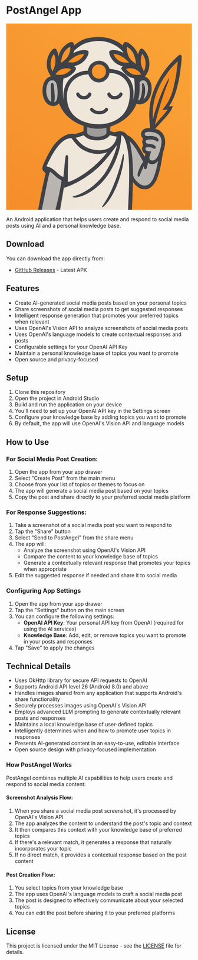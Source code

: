 # PostAngel App

![PostAngel Logo](icon.png)

An Android application that helps users create and respond to social media posts using AI and a personal knowledge base.

## Download

You can download the app directly from:
- [GitHub Releases](https://github.com/Tomer-Barak/PostAngel/releases) - Latest APK

## Features

- Create AI-generated social media posts based on your personal topics
- Share screenshots of social media posts to get suggested responses
- Intelligent response generation that promotes your preferred topics when relevant
- Uses OpenAI's Vision API to analyze screenshots of social media posts
- Uses OpenAI's language models to create contextual responses and posts
- Configurable settings for your OpenAI API Key
- Maintain a personal knowledge base of topics you want to promote
- Open source and privacy-focused

## Setup

1. Clone this repository
2. Open the project in Android Studio
3. Build and run the application on your device
4. You'll need to set up your OpenAI API key in the Settings screen
5. Configure your knowledge base by adding topics you want to promote
6. By default, the app will use OpenAI's Vision API and language models

## How to Use

### For Social Media Post Creation:
1. Open the app from your app drawer
2. Select "Create Post" from the main menu
3. Choose from your list of topics or themes to focus on
4. The app will generate a social media post based on your topics
5. Copy the post and share directly to your preferred social media platform

### For Response Suggestions:
1. Take a screenshot of a social media post you want to respond to
2. Tap the "Share" button
3. Select "Send to PostAngel" from the share menu
4. The app will:
   - Analyze the screenshot using OpenAI's Vision API
   - Compare the content to your knowledge base of topics
   - Generate a contextually relevant response that promotes your topics when appropriate
5. Edit the suggested response if needed and share it to social media

### Configuring App Settings

1. Open the app from your app drawer
2. Tap the "Settings" button on the main screen
3. You can configure the following settings:
   - **OpenAI API Key**: Your personal API key from OpenAI (required for using the AI services)
   - **Knowledge Base**: Add, edit, or remove topics you want to promote in your posts and responses
4. Tap "Save" to apply the changes

## Technical Details

- Uses OkHttp library for secure API requests to OpenAI
- Supports Android API level 26 (Android 8.0) and above
- Handles images shared from any application that supports Android's share functionality
- Securely processes images using OpenAI's Vision API
- Employs advanced LLM prompting to generate contextually relevant posts and responses
- Maintains a local knowledge base of user-defined topics
- Intelligently determines when and how to promote user topics in responses
- Presents AI-generated content in an easy-to-use, editable interface
- Open source design with privacy-focused implementation


### How PostAngel Works

PostAngel combines multiple AI capabilities to help users create and respond to social media content:

#### Screenshot Analysis Flow:
1. When you share a social media post screenshot, it's processed by OpenAI's Vision API
2. The app analyzes the content to understand the post's topic and context
3. It then compares this context with your knowledge base of preferred topics
4. If there's a relevant match, it generates a response that naturally incorporates your topic
5. If no direct match, it provides a contextual response based on the post content

#### Post Creation Flow:
1. You select topics from your knowledge base
2. The app uses OpenAI's language models to craft a social media post
3. The post is designed to effectively communicate about your selected topics
4. You can edit the post before sharing it to your preferred platforms


## License

This project is licensed under the MIT License - see the [LICENSE](LICENSE) file for details.
